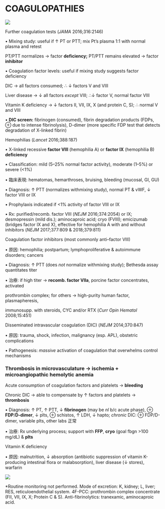 

> 


# COAGULOPATHIES

![](https://i.imgur.com/Xw755wS.jpg)

Further coagulation tests (_JAMA_ 2016;316:2146)

• Mixing study: useful if ↑ PT or PTT; mix Pt’s plasma 1:1 with normal plasma and retest

PT/PTT normalizes → factor **deficiency;** PT/PTT remains elevated → factor **inhibitor**

• Coagulation factor levels: useful if mixing study suggests factor deficiency

DIC → all factors consumed; ∴ ↓ factors V and VIII

Liver disease → ↓ all factors _except_ VIII; ∴↓ factor V, normal factor VIII

Vitamin K deficiency → ↓ factors II, VII, IX, X (and protein C, S); ∴ normal V and VIII

• **DIC screen:** fibrinogen (consumed), fibrin degradation products (FDPs, ⊕ due to intense fibrinolysis), D-dimer (more specific FDP test that detects degradation of X-linked fibrin)

Hemophilias (_Lancet_ 2016;388:187)

• X-linked recessive **factor VIII** (hemophilia A) or **factor IX** (hemophilia B) **deficiency**

• Classification: mild (5–25% normal factor activity), moderate (1–5%) or severe (<1%)

• 臨床表現: hematomas, hemarthroses, bruising, bleeding (mucosal, GI, GU)

• Diagnosis: ↑ PTT (normalizes withmixing study), normal PT & vWF, ↓ factor VIII or IX

• Prophylaxis indicated if <1% activity of factor VIII or IX

• Rx: purified/recomb. factor VIII (_NEJM_ 2016;374:2054) or IX; desmopressin (mild dis.); aminocaproic acid; cryo (FVIII); emicizumab (bridges factor IX and X), effective for hemophilia A with and without inhibitors (_NEJM_ 2017;377:809 & 2018;379:811)

Coagulation factor inhibitors (most commonly anti–factor VIII)

• 原因: hemophilia; postpartum; lymphoproliferative & autoimmune disorders; cancers

• Diagnosis: ↑ PTT (does _not_ normalize withmixing study); Bethesda assay quantitates titer

• 治療: if high titer → **recomb. factor VIIa**, porcine factor concentrates, activated

prothrombin complex; for others → high-purity human factor, plasmapheresis,

immunosupp. with steroids, CYC and/or RTX (_Curr Opin Hematol_ 2008;15:451)

Disseminated intravascular coagulation (DIC) (_NEJM_ 2014;370:847)

• 原因: trauma, shock, infection, malignancy (esp. APL), obstetric complications

• Pathogenesis: _massive_ activation of coagulation that overwhelms control mechanisms

### Thrombosis in microvasculature → ischemia + microangiopathic hemolytic anemia

Acute consumption of coagulation factors and platelets → **bleeding**

Chronic DIC → able to compensate by ↑ factors and platelets → **thrombosis**

• Diagnosis: ↑ PT, ↑ PTT, ↓ **fibrinogen** (may be _nl_ b/c acute phase), ⊕ **FDP**/**D-dimer**, ↓ plts, ⊕ schistos, ↑ LDH, ↓ hapto; _chronic_ DIC: ⊕ FDP/D-dimer, variable plts, other labs 正常

• 治療: Rx underlying process; support with **FFP**, **cryo** (goal fbgn >100 mg/dL) & **plts**

Vitamin K deficiency

• 原因: malnutrition, ↓ absorption (antibiotic suppression of vitamin K-producing intestinal flora or malabsorption), liver disease (↓ stores), warfarin

![](https://i.imgur.com/sILoqP7.jpg)

\*Routine monitoring not performed. Mode of excretion: K, kidney; L, liver; RES, reticuloendothelial system. 4F-PCC: prothrombin complex concentrate (FII, VII, IX, X; Protein C & S). Anti-fibrinolytics: tranexamic, aminocaproic acid.
